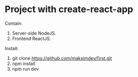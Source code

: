 # Project with create-react-app

Contain:
1) Server-side NodeJS.
2) Frontend ReactJS.

Install:
1) git clone https://github.com/maksimdev/first.git
2) npm install
3) npm run dev
